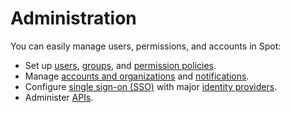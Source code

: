 <meta name="description" content="Manage users, permissions, and accounts in Spot">
<meta name="keywords" content="user, group, permission policy, permission policies, manage account and organization, api token, single sign on, SSO, Okta, adfs, saml">

# Administration

You can easily manage users, permissions, and accounts in Spot:

- Set up [users](administration/users-a/), [groups](administration/groups/), and [permission policies](administration/policies/).
- Manage [accounts and organizations](administration/organizations/) and [notifications](administration/notification-center/).
- Configure [single sign-on (SSO)](administration/sso-access-control/) with major [identity providers](administration/identity-providers/).
- Administer [APIs](administration/api/).
